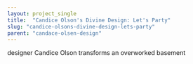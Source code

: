 ```yaml
---
layout: project_single
title:  "Candice Olson's Divine Design: Let's Party"
slug: "candice-olsons-divine-design-lets-party"
parent: "candace-olsen-design"
---
```

designer Candice Olson transforms an overworked basement